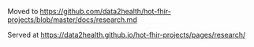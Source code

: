Moved to https://github.com/data2health/hot-fhir-projects/blob/master/docs/research.md

Served at https://data2health.github.io/hot-fhir-projects/pages/research/